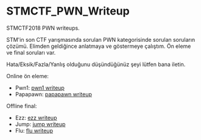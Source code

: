 # STMCTF_PWN_Writeup

STMCTF2018 PWN writeups. 

STM'in son CTF yarışmasında sorulan PWN kategorisinde sorulan soruların çözümü. Elimden geldiğince anlatmaya ve göstermeye çalıştım. Ön eleme ve final soruları var. 

Hata/Eksik/Fazla/Yanlış olduğunu düşündüğünüz şeyi lütfen bana iletin. 


Online ön eleme:

  * Pwn1: [pwn1 writeup](https://github.com/lntrx/STMCTF_PWN_Writeup/tree/master/Pwn1)
  * Papapawn: [papapawn writeup](https://github.com/lntrx/STMCTF_PWN_Writeup/tree/master/Papapawn)
  

Offline final:

  * Ezz: [ezz writeup](https://github.com/lntrx/STMCTF_PWN_Writeup/tree/master/Ezz)
  * Jump: [jump writeup](https://github.com/lntrx/STMCTF_PWN_Writeup/tree/master/Jump)
  * Flu: [flu writeup](https://github.com/lntrx/STMCTF_PWN_Writeup/tree/master/Flu)
